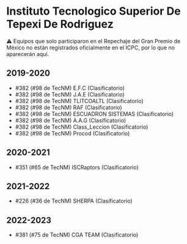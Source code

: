 # Instituto Tecnologico Superior De Tepexi De Rodriguez

:warning: Equipos que solo participaron en el Repechaje del Gran Premio de México no están registrados oficialmente en el ICPC, por lo que no aparecerán aquí.

## 2019-2020

- #382 (#98 de TecNM) E.F.C (Clasificatorio)
- #382 (#98 de TecNM) J.A.E (Clasificatorio)
- #382 (#98 de TecNM) TLITCOALTL (Clasificatorio)
- #382 (#98 de TecNM) RAF (Clasificatorio)
- #382 (#98 de TecNM) ESCUADRON SISTEMAS (Clasificatorio)
- #382 (#98 de TecNM) A.A.G (Clasificatorio)
- #382 (#98 de TecNM) Class_Leccion (Clasificatorio)
- #382 (#98 de TecNM) Procod (Clasificatorio)

## 2020-2021

- #351 (#65 de TecNM) ISCRaptors (Clasificatorio)

## 2021-2022

- #226 (#36 de TecNM) SHERPA (Clasificatorio)

## 2022-2023

- #381 (#75 de TecNM) CGA TEAM (Clasificatorio)


